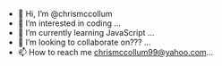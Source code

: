 - 👋 Hi, I’m @chrismccollum
- 👀 I’m interested in coding ...
- 🌱 I’m currently learning JavaScript ...
- 💞️ I’m looking to collaborate on??? ...
- 📫 How to reach me chrismccollum99@yahoo.com...

<!---
chrismccollum/chrismccollum is a ✨ special ✨ repository because its `README.md` (this file) appears on your GitHub profile.
You can click the Preview link to take a look at your changes.
--->
